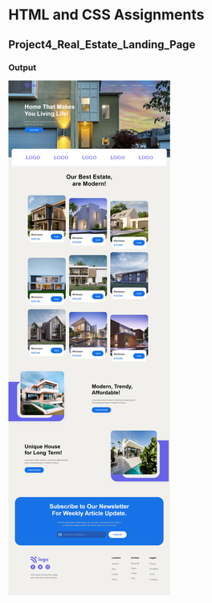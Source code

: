 # HTML and CSS Assignments #

## Project4_Real_Estate_Landing_Page ##

### Output ###


![output](./output.png)
